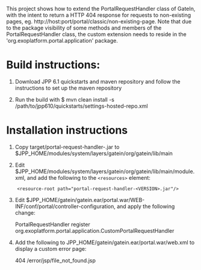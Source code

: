 This project shows how to extend the PortalRequestHandler class of GateIn, with the intent to return a HTTP 404 response for requests to non-existing pages, eg. http://host:port/portal/classic/non-existing-page. Note that due to the package visibility of some methods and members of the PortalRequestHandler class, the custom extension needs to reside in the 'org.exoplatform.portal.application' package.

Build instructions:
==================

1. Download JPP 6.1 quickstarts and maven repository and follow the instructions to set up the maven repository

2. Run the build with
   $ mvn clean install -s /path/to/jpp610/quickstarts/settings-hosted-repo.xml
   

Installation instructions
=========================

1. Copy target/portal-request-handler-<VERSION>.jar to $JPP_HOME/modules/system/layers/gatein/org/gatein/lib/main

2. Edit $JPP_HOME/modules/system/layers/gatein/org/gatein/lib/main/module.xml, and add the following to the `<resources>` element:
```   
    <resource-root path="portal-request-handler-<VERSION>.jar"/>
```
3. Edit $JPP_HOME/gatein/gatein.ear/portal.war/WEB-INF/conf/portal/controller-configuration, and apply the following change:   

    <component-plugin>
        <name>PortalRequestHandler</name>
        <set-method>register</set-method>
        <!-- Disable the default handler
        <type>org.exoplatform.portal.application.PortalRequestHandler</type>
        -->
        <type>org.exoplatform.portal.application.CustomPortalRequestHandler</type>

4. Add the following to JPP_HOME/gatein/gatein.ear/portal.war/web.xml to display a custom error page:
    
    <error-page>
        <error-code>404</error-code>
        <location>/error/jsp/file_not_found.jsp</location>
    </error-page>
